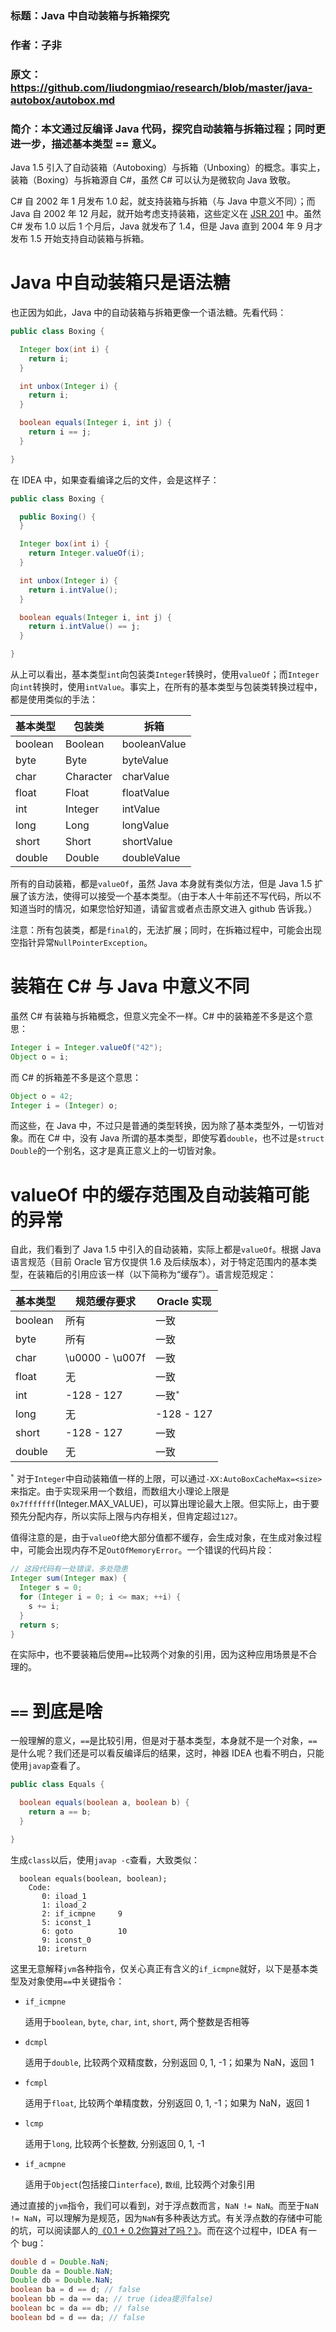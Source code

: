 ﻿### 标题：Java 中自动装箱与拆箱探究
### 作者：子非
### 原文：https://github.com/liudongmiao/research/blob/master/java-autobox/autobox.md
### 简介：本文通过反编译 Java 代码，探究自动装箱与拆箱过程；同时更进一步，描述基本类型 == 意义。

Java 1.5 引入了自动装箱（Autoboxing）与拆箱（Unboxing）的概念。事实上，装箱（Boxing）与拆箱源自 C#，虽然 C# 可以认为是微软向 Java 致敬。

C# 自 2002 年 1 月发布 1.0 起，就支持装箱与拆箱（与 Java 中意义不同）；而 Java 自 2002 年 12 月起，就开始考虑支持装箱，这些定义在 [JSR 201](https://www.jcp.org/en/jsr/detail?id=201) 中。虽然 C# 发布 1.0 以后 1 个月后，Java 就发布了 1.4，但是 Java 直到 2004 年 9 月才发布 1.5 开始支持自动装箱与拆箱。

# Java 中自动装箱只是语法糖

也正因为如此，Java 中的自动装箱与拆箱更像一个语法糖。先看代码：

```java
public class Boxing {

  Integer box(int i) {
    return i;
  }

  int unbox(Integer i) {
    return i;
  }

  boolean equals(Integer i, int j) {
    return i == j;
  }

}
```

在 IDEA 中，如果查看编译之后的文件，会是这样子：

```java
public class Boxing {

  public Boxing() {
  }

  Integer box(int i) {
    return Integer.valueOf(i);
  }

  int unbox(Integer i) {
    return i.intValue();
  }

  boolean equals(Integer i, int j) {
    return i.intValue() == j;
  }

}
```

从上可以看出，基本类型`int`向包装类`Integer`转换时，使用`valueOf`；而`Integer`向`int`转换时，使用`intValue`。事实上，在所有的基本类型与包装类转换过程中，都是使用类似的手法：

| 基本类型 | 包装类 | 拆箱 |
| ------- | ----- | --- |
| boolean | Boolean | booleanValue |
| byte | Byte | byteValue |
| char | Character | charValue |
| float | Float | floatValue |
| int | Integer | intValue |
| long | Long | longValue |
| short | Short | shortValue |
| double | Double | doubleValue |

所有的自动装箱，都是`valueOf`，虽然 Java 本身就有类似方法，但是 Java 1.5 扩展了该方法，使得可以接受一个基本类型。（由于本人十年前还不写代码，所以不知道当时的情况，如果您恰好知道，请留言或者点击原文进入 github 告诉我。）

注意：所有包装类，都是`final`的，无法扩展；同时，在拆箱过程中，可能会出现空指针异常`NullPointerException`。

# 装箱在 C# 与 Java 中意义不同

虽然 C# 有装箱与拆箱概念，但意义完全不一样。C# 中的装箱差不多是这个意思：

```java
Integer i = Integer.valueOf("42");
Object o = i;
```

而 C# 的拆箱差不多是这个意思：

```java
Object o = 42;
Integer i = (Integer) o;
```

而这些，在 Java 中，不过只是普通的类型转换，因为除了基本类型外，一切皆对象。而在 C# 中，没有 Java 所谓的基本类型，即使写着`double`，也不过是`struct Double`的一个别名，这才是真正意义上的一切皆对象。

# valueOf 中的缓存范围及自动装箱可能的异常

自此，我们看到了 Java 1.5 中引入的自动装箱，实际上都是`valueOf`。根据 Java 语言规范（目前 Oracle 官方仅提供 1.6 及后续版本），对于特定范围内的基本类型，在装箱后的引用应该一样（以下简称为“缓存”）。语言规范规定：

| 基本类型 | 规范缓存要求 | Oracle 实现 |
| ------- | --- | ---- |
| boolean | 所有 | 一致 |
| byte | 所有 | 一致 |
| char | \u0000 - \u007f | 一致 |
| float | 无 | 一致 |
| int | -128 - 127 | 一致<sup>`*`</sup> |
| long | 无 | -128 - 127 |
| short | -128 - 127 | 一致 |
| double | 无 | 一致 |

<sup>`*`</sup> 对于`Integer`中自动装箱值一样的上限，可以通过`-XX:AutoBoxCacheMax=<size>`来指定。由于实现采用一个数组，而数组大小理论上限是`0x7fffffff`(Integer.MAX_VALUE)，可以算出理论最大上限。但实际上，由于要预先分配内存，所以实际上限与内存相关，但肯定超过`127`。

值得注意的是，由于`valueOf`绝大部分值都不缓存，会生成对象，在生成对象过程中，可能会出现内存不足`OutOfMemoryError`。一个错误的代码片段：

```java
// 这段代码有一处错误，多处隐患
Integer sum(Integer max) {
  Integer s = 0;
  for (Integer i = 0; i <= max; ++i) {
    s += i;
  }
  return s;
}
```

在实际中，也不要装箱后使用`==`比较两个对象的引用，因为这种应用场景是不合理的。

# `==` 到底是啥

一般理解的意义，`==`是比较引用，但是对于基本类型，本身就不是一个对象，`==`是什么呢？我们还是可以看反编译后的结果，这时，神器 IDEA 也看不明白，只能使用`javap`查看了。

```java
public class Equals {

  boolean equals(boolean a, boolean b) {
    return a == b;
  }

}
```

生成`class`以后，使用`javap -c`查看，大致类似：

```
  boolean equals(boolean, boolean);
    Code:
       0: iload_1
       1: iload_2
       2: if_icmpne     9
       5: iconst_1
       6: goto          10
       9: iconst_0
      10: ireturn
```

这里无意解释`jvm`各种指令，仅关心真正有含义的`if_icmpne`就好，以下是基本类型及对象使用`==`中关键指令：

- `if_icmpne`

  适用于`boolean`, `byte`, `char`, `int`, `short`, 两个整数是否相等

- `dcmpl`

  适用于`double`, 比较两个双精度数，分别返回 0, 1, -1；如果为 NaN，返回 1

- `fcmpl`

  适用于`float`, 比较两个单精度数，分别返回 0, 1, -1；如果为 NaN，返回 1

- `lcmp`

  适用于`long`, 比较两个长整数, 分别返回 0, 1, -1

- `if_acmpne`

  适用于`Object`(包括接口`interface`), `数组`, 比较两个对象引用

通过直接的`jvm`指令，我们可以看到，对于浮点数而言，`NaN != NaN`。而至于`NaN != NaN`，可以理解为是规范，因为`NaN`有多种表达方式。有关浮点数的存储中可能的坑，可以阅读鄙人的[《0.1 + 0.2你算对了吗？》](http://mp.weixin.qq.com/s?__biz=MzAwOTE0ODEwMQ==&mid=2650686196&idx=1&sn=281521f872016b49fca2d1b4d7c9e737)。而在这个过程中，IDEA 有一个 bug：

```java
double d = Double.NaN;
Double da = Double.NaN;
Double db = Double.NaN;
boolean ba = d == d; // false
boolean bb = da == da; // true (idea提示false)
boolean bc = da == db; // false
boolean bd = d == da; // false
```
